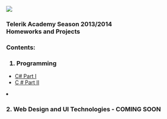 <a href="http://academy.telerik.com/"><img src="http://academy.telerik.com/Sitefinity/WebsiteTemplates/MyTemplate/App_Themes/Academy/Images/telerik-academy-logo.jpg"></a>
<h3>Telerik Academy Season 2013/2014<br>
Homeworks and Projects</h3>


<h3>Contents:</h3>

<h3>
<ol><li>Programming</li></h3>

<ul>
<li><a href = "https://github.com/nmarkova/TelerikAcademy/tree/master/CSharpPartOne">C# Part I</a></li>
<li><a href ="https://github.com/nmarkova/TelerikAcademy/tree/master/CSharpPartTwo">C # Part II</a></li>
</ul>
<li><h3>2. Web Design and UI Technologies - COMING SOON </h3></li>
</ol>
